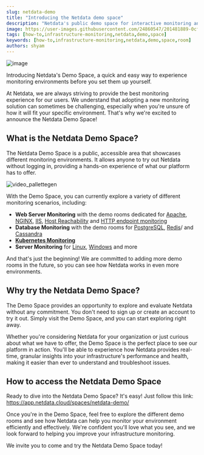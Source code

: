 ```yaml
---
slug: netdata-demo
title: "Introducing the Netdata demo space"
description: "Netdata's public demo space for interactive monitoring and troubleshooting"
image: https://user-images.githubusercontent.com/24860547/201481889-0cf8e192-683f-4a80-9b96-4f69dd85490f.png
tags: [how-to,infrastructure-monitoring,netdata,demo,space]
keywords: [how-to,infrastructure-monitoring,netdata,demo,space,room]
authors: shyam
---
```


![image](https://user-images.githubusercontent.com/24860547/201481889-0cf8e192-683f-4a80-9b96-4f69dd85490f.png)

Introducing Netdata's Demo Space, a quick and easy way to experience monitoring environments before you set them up yourself.

<!--truncate-->

At Netdata, we are always striving to provide the best monitoring experience for our users. We understand that adopting a new monitoring solution can sometimes be challenging, especially when you're unsure of how it will fit your specific environment. That's why we're excited to announce the Netdata Demo Space!

## What is the Netdata Demo Space?

The Netdata Demo Space is a public, accessible area that showcases different monitoring environments. It allows anyone to try out Netdata without logging in, providing a hands-on experience of what our platform has to offer.

![video_pallettegen](https://user-images.githubusercontent.com/24860547/227511111-b0d0dae3-5c4f-4304-96eb-bba57def66d5.gif)

With the Demo Space, you can currently explore a variety of different monitoring scenarios, including:
- **Web Server Monitoring** with the demo rooms dedicated for [Apache](https://app.netdata.cloud/spaces/netdata-demo/rooms/apache/), [NGINX](https://app.netdata.cloud/spaces/netdata-demo/rooms/nginx/), [IIS](https://app.netdata.cloud/spaces/netdata-demo/rooms/iis/), [Host Reachability](https://app.netdata.cloud/spaces/netdata-demo/rooms/host-reachability/) and [HTTP endpoint monitoring](https://app.netdata.cloud/spaces/netdata-demo/rooms/http-endpoints/)
- **Database Monitoring** with the demo rooms for [PostgreSQL](https://app.netdata.cloud/spaces/netdata-demo/rooms/postgresql/), [Redis](https://app.netdata.cloud/spaces/netdata-demo/rooms/redis)/ and [Cassandra](https://app.netdata.cloud/spaces/netdata-demo/rooms/cassandra/)
- **[Kubernetes Monitoring](https://app.netdata.cloud/spaces/netdata-demo/rooms/kubernetes/)**
- **Server Monitoring** for [Linux](https://app.netdata.cloud/spaces/netdata-demo/rooms/all-nodes/), [Windows](https://app.netdata.cloud/spaces/netdata-demo/rooms/windows/) and more

And that's just the beginning! We are committed to adding more demo rooms in the future, so you can see how Netdata works in even more environments.

## Why try the Netdata Demo Space?

The Demo Space provides an opportunity to explore and evaluate Netdata without any commitment. You don't need to sign up or create an account to try it out. Simply visit the Demo Space, and you can start exploring right away.

Whether you're considering Netdata for your organization or just curious about what we have to offer, the Demo Space is the perfect place to see our platform in action. You'll be able to experience how Netdata provides real-time, granular insights into your infrastructure's performance and health, making it easier than ever to understand and troubleshoot issues.

## How to access the Netdata Demo Space

Ready to dive into the Netdata Demo Space? It's easy! Just follow this link: https://app.netdata.cloud/spaces/netdata-demo/

Once you're in the Demo Space, feel free to explore the different demo rooms and see how Netdata can help you monitor your environment efficiently and effectively. We're confident you'll love what you see, and we look forward to helping you improve your infrastructure monitoring.

We invite you to come and try the Netdata Demo Space today!
